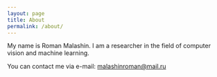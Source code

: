 ```yaml
---
layout: page
title: About
permalink: /about/
---
```


My name is Roman Malashin. I am a researcher in the field of computer vision and machine learning.

You can contact me via e-mail: malashinroman@mail.ru
